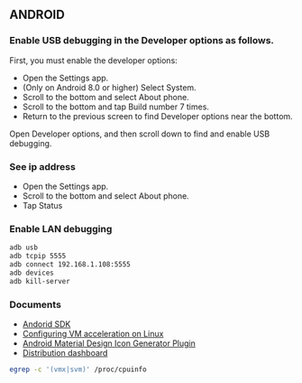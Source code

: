 ## ANDROID

### Enable USB debugging in the Developer options as follows.

First, you must enable the developer options:

-   Open the Settings app.
-   (Only on Android 8.0 or higher) Select System.
-   Scroll to the bottom and select About phone.
-   Scroll to the bottom and tap Build number 7 times.
-   Return to the previous screen to find Developer options near the bottom.

Open Developer options, and then scroll down to find and enable USB debugging.

### See ip address

- Open the Settings app.
- Scroll to the bottom and select About phone.
- Tap Status

### Enable LAN debugging

```bash
adb usb
adb tcpip 5555
adb connect 192.168.1.108:5555
adb devices
adb kill-server
```

### Documents

-   [Andorid SDK](https://wiki.archlinux.org/index.php/android)
-   [Configuring VM acceleration on Linux](https://developer.android.com/studio/run/emulator-acceleration?utm_source=android-studio#vm-linux)
-   [Android Material Design Icon Generator Plugin](https://github.com/konifar/android-material-design-icon-generator-plugin)
-   [Distribution dashboard](https://developer.android.com/about/dashboards/index.html)

```bash
egrep -c '(vmx|svm)' /proc/cpuinfo
```
